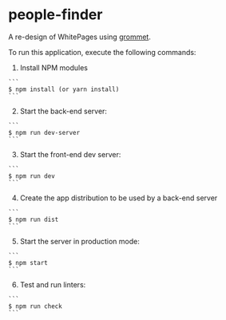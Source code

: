 # people-finder

A re-design of WhitePages using [grommet](http://v2.grommet.io).

To run this application, execute the following commands:

  1. Install NPM modules

    ```
    $ npm install (or yarn install)
    ```

  2. Start the back-end server:

    ```
    $ npm run dev-server
    ```

  3. Start the front-end dev server:

    ```
    $ npm run dev
    ```

  4. Create the app distribution to be used by a back-end server

    ```
    $ npm run dist
    ```

  5. Start the server in production mode:

    ```
    $ npm start
    ```

  6. Test and run linters:

    ```
    $ npm run check
    ```
